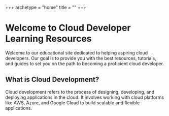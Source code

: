 +++
archetype = "home"
title = ""
+++

# Welcome to Cloud Developer Learning Resources

Welcome to our educational site dedicated to helping aspiring cloud developers. Our goal is to provide you with the best resources, tutorials, and guides to set you on the path to becoming a proficient cloud developer.

## What is Cloud Development?

Cloud development refers to the process of designing, developing, and deploying applications in the cloud. It involves working with cloud platforms like AWS, Azure, and Google Cloud to build scalable and flexible applications.
